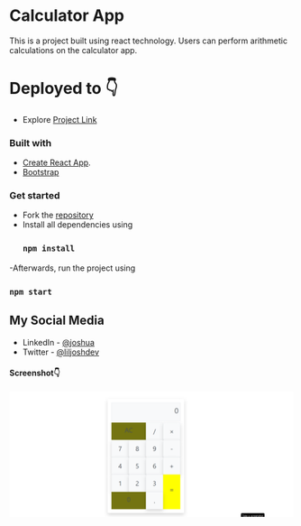 # Calculator App

This is a project built using react technology. Users can perform arithmetic calculations on the calculator app.

#  Deployed to 👇

- Explore [Project Link](https://liljosh-calcuator.vercel.app/)



### Built with
- [Create React App](https://github.com/facebook/create-react-app).
- [Bootstrap](https://getbootstrap.com/docs/5.3/getting-started/introduction/)

### Get started

- Fork the [repository](https://github.com/LilJoshdev/calculator.git)
- Install all dependencies using
  ### `npm install`
-Afterwards, run the project using
 ### `npm start`

## My Social Media

- LinkedIn - [@joshua](https://www.linkedin.com/in/joshua-ehichioya/)
- Twitter - [@liljoshdev](https://x.com/liljoshdev)


#### Screenshot👇

<img align="center" src="/public/calc.png"/>
